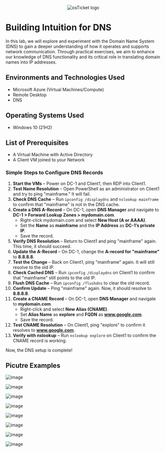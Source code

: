 <p align="center">
<img src="https://i.imgur.com/CtGfsq8.png" alt="osTicket logo"/>
</p>

<h1>Building Intuition for DNS</h1>
In this lab, we will explore and experiment with the Domain Name System (DNS) to gain a deeper understanding of how it operates and supports network communication. Through practical exercises, we aim to enhance our knowledge of DNS functionality and its critical role in translating domain names into IP addresses.<br />

<h2>Environments and Technologies Used</h2>

- Microsoft Azure (Virtual Machines/Compute)
- Remote Desktop
- DNS

<h2>Operating Systems Used </h2>

- Windows 10</b> (21H2)

<h2>List of Prerequisites</h2>

- A Virtual Machine with Active Directory
- A Client VM joined to your Network 

### Simple Steps to Configure DNS Records  

1. **Start the VMs** – Power on DC-1 and Client1, then RDP into Client1.  
2. **Test Name Resolution** – Open PowerShell as an administrator on Client1 and try to ping "mainframe." It will fail.  
3. **Check DNS Cache** – Run `ipconfig /displaydns` and `nslookup mainframe` to confirm that "mainframe" is not in the DNS cache.  
4. **Create a DNS A-Record** – On DC-1, open **DNS Manager** and navigate to **DC-1 > Forward Lookup Zones > mydomain.com**.  
   - Right-click mydomain.com and select **New Host (A or AAAA)**.  
   - Set the **Name** as **mainframe** and the **IP Address** as **DC-1’s private IP**.  
   - Save the record.  
5. **Verify DNS Resolution** – Return to Client1 and ping "mainframe" again. This time, it should succeed.  
6. **Update the A-Record** – On DC-1, change the **A-record for "mainframe"** to **8.8.8.8**.  
7. **Test the Change** – Back on Client1, ping "mainframe" again. It will still resolve to the old IP.  
8. **Check Cached DNS** – Run `ipconfig /displaydns` on Client1 to confirm that "mainframe" still points to the old IP.  
9. **Flush DNS Cache** – Run `ipconfig /flushdns` to clear the old record.  
10. **Confirm Update** – Ping "mainframe" again. Now, it should resolve to **8.8.8.8**.  
11. **Create a CNAME Record** – On DC-1, open **DNS Manager** and navigate to **mydomain.com**.  
    - Right-click and select **New Alias (CNAME)**.  
    - Set **Alias Name** as **explore** and **FQDN** as **www.google.com**.  
    - Save the record.  
12. **Test CNAME Resolution** – On Client1, ping "explore" to confirm it resolves to **www.google.com**.  
13. **Verify with nslookup** – Run `nslookup explore` on Client1 to confirm the CNAME record is working.  

Now, the DNS setup is complete! 

<h2>Picutre Examples</h2>

![image](https://github.com/user-attachments/assets/4d6f3633-beb6-4910-b732-3ce3eebb7342)

![image](https://github.com/user-attachments/assets/a2449f93-1173-43f9-8dea-3a449ce1d5fa)

![image](https://github.com/user-attachments/assets/9c26279b-e646-4122-872d-23e69ab16d94)

![image](https://github.com/user-attachments/assets/ccb38301-fba6-44d6-87e4-ab7a82d44212)

![image](https://github.com/user-attachments/assets/31e9ccca-93d3-4e88-bb70-74b57fb46af4)

![image](https://github.com/user-attachments/assets/4832ed1c-2862-4aad-bfdc-707fc18b69ec)

![image](https://github.com/user-attachments/assets/7d96a3e3-c633-46ae-8b19-b3ebd8494eae)

![image](https://github.com/user-attachments/assets/9ce30660-fa78-4d07-90ef-b68c4ed711dd)









